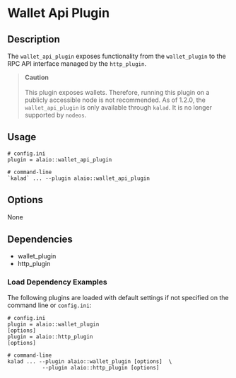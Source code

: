 # Wallet Api Plugin

## Description

The `wallet_api_plugin` exposes functionality from the `wallet_plugin` to the RPC API interface managed by the `http_plugin`.

> **Caution** <br> <br> This plugin exposes wallets. Therefore, running this plugin on a publicly accessible node is not recommended. As of 1.2.0, the `wallet_api_plugin` is only available through `kalad`. It is no longer supported by `nodeos`.

## Usage

```
# config.ini
plugin = alaio::wallet_api_plugin

# command-line
`kalad` ... --plugin alaio::wallet_api_plugin
```

## Options

None

## Dependencies

* wallet_plugin
* http_plugin

### **Load Dependency Examples**

The following plugins are loaded with default settings if not specified on the command line or `config.ini`:

```
# config.ini
plugin = alaio::wallet_plugin
[options]
plugin = alaio::http_plugin
[options]

# command-line
kalad ... --plugin alaio::wallet_plugin [options]  \
           --plugin alaio::http_plugin [options]
```